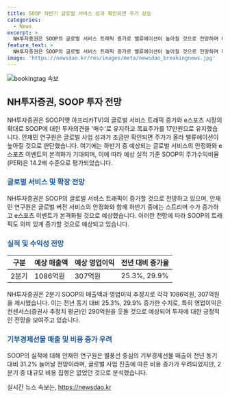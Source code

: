 ```yaml
---
title: SOOP 하반기 글로벌 서비스 성과 확인되면 주가 상승
categories:
  - News
excerpt: >
  NH투자증권은 SOOP의 글로벌 서비스 트래픽 증가로 밸류에이션이 높아질 것으로 전망하며 매수 의견을 유지했습니다. 안재민 연구원은 올해 실적이 양호할 것으로 예상하고, 글로벌 버전 서비스의 확장과 e스포츠 이벤트 본격화로 트래픽이 증가할 것으로 예측했습니다. 2분기 매출액과 영업이익은 전년 대비 25.3%, 29.9% 증가한 것으로 전망됩니다. 글로벌 사업 성과가 확인되면 주가와 밸류에이션도 상승할 것으로 예상됩니다. (150자)
feature_text: >
  NH투자증권은 SOOP의 글로벌 서비스 트래픽 증가로 밸류에이션이 높아질 것으로 전망하며 매수 의견을 유지했습니다. 안재민 연구원은 올해 실적이 양호할 것으로 예상하고, 글로벌 버전 서비스의 확장과 e스포츠 이벤트 본격화로 트래픽이 증가할 것으로 예측했습니다. 2분기 매출액과 영업이익은 전년 대비 25.3%, 29.9% 증가한 것으로 전망됩니다. 글로벌 사업 성과가 확인되면 주가와 밸류에이션도 상승할 것으로 예상됩니다. (150자)
image: 'https://newsdao.kr/res/images/meta/newsdao_breakingnews.jpg'
---
```


<p><img src="https://newsdao.kr/res/images/meta/newsdao_breakingnews.jpg" alt="bookingtag 속보" /></p>

<h2 data-ke-size="size26">NH투자증권, SOOP 투자 전망</h2>

<p data-ke-size="size16">NH투자증권은 SOOP(옛 아프리카TV)의 글로벌 서비스 트래픽 증가와 e스포츠 시장의 확대로 SOOP에 대한 투자의견을 '매수'로 유지하고 목표주가를 17만원으로 유지했습니다. 안재민 연구원은 글로벌 사업 성과가 조금만 확인되면 주가가 올라 밸류에이션이 높아질 것으로 판단했습니다. 여기에는 하반기 중 예상되는 글로벌 서비스의 안정화와 e스포츠 이벤트의 본격화가 기대되며, 이에 따라 예상 실적 기준 SOOP의 주가수익비율(PER)은 14.2배 수준으로 평가되었습니다.</p>

<h3><b><span style="color: #1a5490;">글로벌 서비스 및 확장 전망</span></b></h3>

<p data-ke-size="size16">NH투자증권은 SOOP의 글로벌 서비스 트래픽이 증가할 것으로 전망하고 있으며, 안재민 연구원은 글로벌 버전 서비스의 안정화와 함께 하반기 중에는 스트리머 수가 증가하고 e스포츠 이벤트가 본격화될 것으로 예상했습니다. 이러한 전망에 따라 SOOP의 트래픽도 의미 있게 증가할 것으로 예상되고 있습니다.</p>

<h3><b><span style="color: #1a5490;">실적 및 수익성 전망</span></b></h3>

<table>
<thead>
<tr>
<th>구분</th>
<th>예상 매출액</th>
<th>예상 영업이익</th>
<th>전년 대비 증가율</th>
</tr>
</thead>
<tbody>
<tr>
<td>2분기</td>
<td>1086억원</td>
<td>307억원</td>
<td>25.3%, 29.9%</td>
</tr>
</tbody>
</table>

<p data-ke-size="size16">NH투자증권은 2분기 SOOP의 매출액과 영업이익 추정치로 각각 1086억원, 307억원을 제시했습니다. 이는 전년 동기 대비 25.3%, 29.9% 증가한 수치로, 특히 영업이익은 컨센서스(증권사 추정치 평균)인 290억원을 웃돌 것으로 예상되어 투자에 대한 긍정적인 전망을 보여주고 있습니다.</p>

<h3><b><span style="color: #1a5490;">기부경제선물 매출 및 비용 증가 우려</span></b></h3>

<p data-ke-size="size16">SOOP의 실적에 대해 안재민 연구원은 별풍선 중심의 기부경제선물 매출이 전년 동기 대비 31.2% 늘어날 전망이라며, 글로벌 사업 진출에 따른 비용 증가가 우려되었지만, 2분기 중 대규모 비용 집행은 없었던 것으로 분석했습니다.</p>
실시간 뉴스 속보는, <a href="https://newsdao.kr" rel="dofollow">https://newsdao.kr</a>


